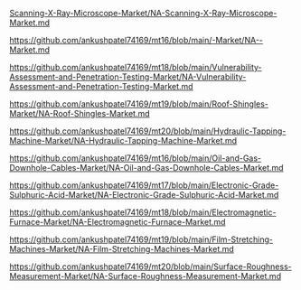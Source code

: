<p><a href="Scanning-X-Ray-Microscope-Market/NA-Scanning-X-Ray-Microscope-Market.md">Scanning-X-Ray-Microscope-Market/NA-Scanning-X-Ray-Microscope-Market.md</a></p><p><a href="https://github.com/ankushpatel74169/mt16/blob/main/-Market/NA--Market.md">https://github.com/ankushpatel74169/mt16/blob/main/-Market/NA--Market.md</a></p><p><a href="https://github.com/ankushpatel74169/mt18/blob/main/Vulnerability-Assessment-and-Penetration-Testing-Market/NA-Vulnerability-Assessment-and-Penetration-Testing-Market.md">https://github.com/ankushpatel74169/mt18/blob/main/Vulnerability-Assessment-and-Penetration-Testing-Market/NA-Vulnerability-Assessment-and-Penetration-Testing-Market.md</a></p><p><a href="https://github.com/ankushpatel74169/mt19/blob/main/Roof-Shingles-Market/NA-Roof-Shingles-Market.md">https://github.com/ankushpatel74169/mt19/blob/main/Roof-Shingles-Market/NA-Roof-Shingles-Market.md</a></p><p><a href="https://github.com/ankushpatel74169/mt20/blob/main/Hydraulic-Tapping-Machine-Market/NA-Hydraulic-Tapping-Machine-Market.md">https://github.com/ankushpatel74169/mt20/blob/main/Hydraulic-Tapping-Machine-Market/NA-Hydraulic-Tapping-Machine-Market.md</a></p><p><a href="https://github.com/ankushpatel74169/mt16/blob/main/Oil-and-Gas-Downhole-Cables-Market/NA-Oil-and-Gas-Downhole-Cables-Market.md">https://github.com/ankushpatel74169/mt16/blob/main/Oil-and-Gas-Downhole-Cables-Market/NA-Oil-and-Gas-Downhole-Cables-Market.md</a></p><p><a href="https://github.com/ankushpatel74169/mt17/blob/main/Electronic-Grade-Sulphuric-Acid-Market/NA-Electronic-Grade-Sulphuric-Acid-Market.md">https://github.com/ankushpatel74169/mt17/blob/main/Electronic-Grade-Sulphuric-Acid-Market/NA-Electronic-Grade-Sulphuric-Acid-Market.md</a></p><p><a href="https://github.com/ankushpatel74169/mt18/blob/main/Electromagnetic-Furnace-Market/NA-Electromagnetic-Furnace-Market.md">https://github.com/ankushpatel74169/mt18/blob/main/Electromagnetic-Furnace-Market/NA-Electromagnetic-Furnace-Market.md</a></p><p><a href="https://github.com/ankushpatel74169/mt19/blob/main/Film-Stretching-Machines-Market/NA-Film-Stretching-Machines-Market.md">https://github.com/ankushpatel74169/mt19/blob/main/Film-Stretching-Machines-Market/NA-Film-Stretching-Machines-Market.md</a></p><p><a href="https://github.com/ankushpatel74169/mt20/blob/main/Surface-Roughness-Measurement-Market/NA-Surface-Roughness-Measurement-Market.md">https://github.com/ankushpatel74169/mt20/blob/main/Surface-Roughness-Measurement-Market/NA-Surface-Roughness-Measurement-Market.md</a></p>
